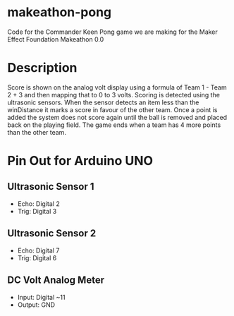 # makeathon-pong
Code for the Commander Keen Pong game we are making for the Maker Effect Foundation Makeathon 0.0

# Description

Score is shown on the analog volt display using a formula of Team 1 - Team 2 + 3 and then mapping that to 0 to 3 volts. Scoring is detected using the ultrasonic sensors. When the sensor detects an item less than the winDistance it marks a score in favour of the other team. Once a point is added the system does not score again until the ball is removed and placed back on the playing field. The game ends when a team has 4 more points than the other team. 

# Pin Out for Arduino UNO

## Ultrasonic Sensor 1
- Echo: Digital 2
- Trig: Digital 3

## Ultrasonic Sensor 2
- Echo: Digital 7
- Trig: Digital 6

## DC Volt Analog Meter
- Input: Digital ~11
- Output: GND
